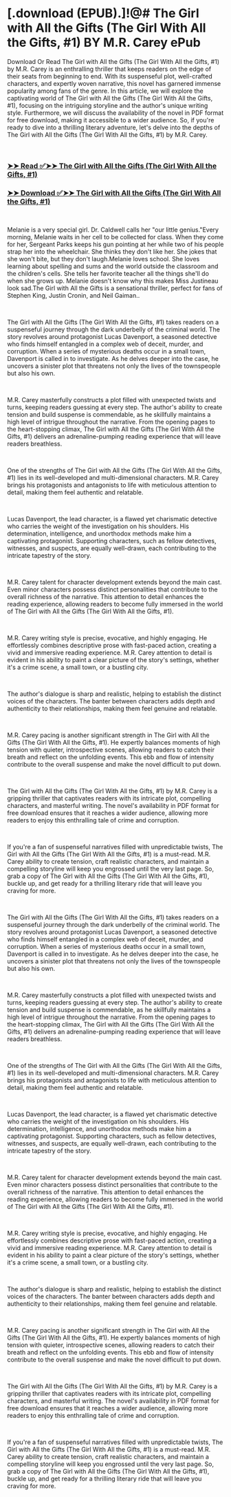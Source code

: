 # [.download (EPUB).]!@# The Girl with All the Gifts (The Girl With All the Gifts, #1) BY M.R. Carey ePub

<p>Download Or Read The Girl with All the Gifts (The Girl With All the Gifts, #1) by M.R. Carey is an enthralling thriller that keeps readers on the edge of their seats from beginning to end. With its suspenseful plot, well-crafted characters, and expertly woven narrative, this novel has garnered immense popularity among fans of the genre. In this article, we will explore the captivating world of The Girl with All the Gifts (The Girl With All the Gifts, #1), focusing on the intriguing storyline and the author's unique writing style. Furthermore, we will discuss the availability of the novel in PDF format for free download, making it accessible to a wider audience. So, if you're ready to dive into a thrilling literary adventure, let's delve into the depths of The Girl with All the Gifts (The Girl With All the Gifts, #1) by M.R. Carey.</p>
<p>&nbsp;</p>

### [➤➤ Read ✅➤➤ The Girl with All the Gifts (The Girl With All the Gifts, #1)](https://pdfwebsitebooks.blogspot.com/id/17235026)

### [➤➤ Download ✅➤➤ The Girl with All the Gifts (The Girl With All the Gifts, #1)](https://pdfwebsitebooks.blogspot.com/id/17235026)

<p>&nbsp;</p>
<p>Melanie is a very special girl. Dr. Caldwell calls her "our little genius."Every morning, Melanie waits in her cell to be collected for class. When they come for her, Sergeant Parks keeps his gun pointing at her while two of his people strap her into the wheelchair. She thinks they don't like her. She jokes that she won't bite, but they don't laugh.Melanie loves school. She loves learning about spelling and sums and the world outside the classroom and the children's cells. She tells her favorite teacher all the things she'll do when she grows up. Melanie doesn't know why this makes Miss Justineau look sad.The Girl with All the Gifts is a sensational thriller, perfect for fans of Stephen King, Justin Cronin, and Neil Gaiman..</p>
<p>&nbsp;</p>
<p>The Girl with All the Gifts (The Girl With All the Gifts, #1) takes readers on a suspenseful journey through the dark underbelly of the criminal world. The story revolves around protagonist Lucas Davenport, a seasoned detective who finds himself entangled in a complex web of deceit, murder, and corruption. When a series of mysterious deaths occur in a small town, Davenport is called in to investigate. As he delves deeper into the case, he uncovers a sinister plot that threatens not only the lives of the townspeople but also his own.</p>
<p>&nbsp;</p>
<p>M.R. Carey masterfully constructs a plot filled with unexpected twists and turns, keeping readers guessing at every step. The author's ability to create tension and build suspense is commendable, as he skillfully maintains a high level of intrigue throughout the narrative. From the opening pages to the heart-stopping climax, The Girl with All the Gifts (The Girl With All the Gifts, #1) delivers an adrenaline-pumping reading experience that will leave readers breathless.</p>
<p>&nbsp;</p>
<p>One of the strengths of The Girl with All the Gifts (The Girl With All the Gifts, #1) lies in its well-developed and multi-dimensional characters. M.R. Carey brings his protagonists and antagonists to life with meticulous attention to detail, making them feel authentic and relatable.</p>
<p>&nbsp;</p>
<p>Lucas Davenport, the lead character, is a flawed yet charismatic detective who carries the weight of the investigation on his shoulders. His determination, intelligence, and unorthodox methods make him a captivating protagonist. Supporting characters, such as fellow detectives, witnesses, and suspects, are equally well-drawn, each contributing to the intricate tapestry of the story.</p>
<p>&nbsp;</p>
<p>M.R. Carey talent for character development extends beyond the main cast. Even minor characters possess distinct personalities that contribute to the overall richness of the narrative. This attention to detail enhances the reading experience, allowing readers to become fully immersed in the world of The Girl with All the Gifts (The Girl With All the Gifts, #1).</p>
<p>&nbsp;</p>
<p>M.R. Carey writing style is precise, evocative, and highly engaging. He effortlessly combines descriptive prose with fast-paced action, creating a vivid and immersive reading experience. M.R. Carey attention to detail is evident in his ability to paint a clear picture of the story's settings, whether it's a crime scene, a small town, or a bustling city.</p>
<p>&nbsp;</p>
<p>The author's dialogue is sharp and realistic, helping to establish the distinct voices of the characters. The banter between characters adds depth and authenticity to their relationships, making them feel genuine and relatable.</p>
<p>&nbsp;</p>
<p>M.R. Carey pacing is another significant strength in The Girl with All the Gifts (The Girl With All the Gifts, #1). He expertly balances moments of high tension with quieter, introspective scenes, allowing readers to catch their breath and reflect on the unfolding events. This ebb and flow of intensity contribute to the overall suspense and make the novel difficult to put down.</p>
<p>&nbsp;</p>
<p>The Girl with All the Gifts (The Girl With All the Gifts, #1) by M.R. Carey is a gripping thriller that captivates readers with its intricate plot, compelling characters, and masterful writing. The novel's availability in PDF format for free download ensures that it reaches a wider audience, allowing more readers to enjoy this enthralling tale of crime and corruption.</p>
<p>&nbsp;</p>
<p>If you're a fan of suspenseful narratives filled with unpredictable twists, The Girl with All the Gifts (The Girl With All the Gifts, #1) is a must-read. M.R. Carey ability to create tension, craft realistic characters, and maintain a compelling storyline will keep you engrossed until the very last page. So, grab a copy of The Girl with All the Gifts (The Girl With All the Gifts, #1), buckle up, and get ready for a thrilling literary ride that will leave you craving for more.</p>
<p>&nbsp;</p>
<p>The Girl with All the Gifts (The Girl With All the Gifts, #1) takes readers on a suspenseful journey through the dark underbelly of the criminal world. The story revolves around protagonist Lucas Davenport, a seasoned detective who finds himself entangled in a complex web of deceit, murder, and corruption. When a series of mysterious deaths occur in a small town, Davenport is called in to investigate. As he delves deeper into the case, he uncovers a sinister plot that threatens not only the lives of the townspeople but also his own.</p>
<p>&nbsp;</p>
<p>M.R. Carey masterfully constructs a plot filled with unexpected twists and turns, keeping readers guessing at every step. The author's ability to create tension and build suspense is commendable, as he skillfully maintains a high level of intrigue throughout the narrative. From the opening pages to the heart-stopping climax, The Girl with All the Gifts (The Girl With All the Gifts, #1) delivers an adrenaline-pumping reading experience that will leave readers breathless.</p>
<p>&nbsp;</p>
<p>One of the strengths of The Girl with All the Gifts (The Girl With All the Gifts, #1) lies in its well-developed and multi-dimensional characters. M.R. Carey brings his protagonists and antagonists to life with meticulous attention to detail, making them feel authentic and relatable.</p>
<p>&nbsp;</p>
<p>Lucas Davenport, the lead character, is a flawed yet charismatic detective who carries the weight of the investigation on his shoulders. His determination, intelligence, and unorthodox methods make him a captivating protagonist. Supporting characters, such as fellow detectives, witnesses, and suspects, are equally well-drawn, each contributing to the intricate tapestry of the story.</p>
<p>&nbsp;</p>
<p>M.R. Carey talent for character development extends beyond the main cast. Even minor characters possess distinct personalities that contribute to the overall richness of the narrative. This attention to detail enhances the reading experience, allowing readers to become fully immersed in the world of The Girl with All the Gifts (The Girl With All the Gifts, #1).</p>
<p>&nbsp;</p>
<p>M.R. Carey writing style is precise, evocative, and highly engaging. He effortlessly combines descriptive prose with fast-paced action, creating a vivid and immersive reading experience. M.R. Carey attention to detail is evident in his ability to paint a clear picture of the story's settings, whether it's a crime scene, a small town, or a bustling city.</p>
<p>&nbsp;</p>
<p>The author's dialogue is sharp and realistic, helping to establish the distinct voices of the characters. The banter between characters adds depth and authenticity to their relationships, making them feel genuine and relatable.</p>
<p>&nbsp;</p>
<p>M.R. Carey pacing is another significant strength in The Girl with All the Gifts (The Girl With All the Gifts, #1). He expertly balances moments of high tension with quieter, introspective scenes, allowing readers to catch their breath and reflect on the unfolding events. This ebb and flow of intensity contribute to the overall suspense and make the novel difficult to put down.</p>
<p>&nbsp;</p>
<p>The Girl with All the Gifts (The Girl With All the Gifts, #1) by M.R. Carey is a gripping thriller that captivates readers with its intricate plot, compelling characters, and masterful writing. The novel's availability in PDF format for free download ensures that it reaches a wider audience, allowing more readers to enjoy this enthralling tale of crime and corruption.</p>
<p>&nbsp;</p>
<p>If you're a fan of suspenseful narratives filled with unpredictable twists, The Girl with All the Gifts (The Girl With All the Gifts, #1) is a must-read. M.R. Carey ability to create tension, craft realistic characters, and maintain a compelling storyline will keep you engrossed until the very last page. So, grab a copy of The Girl with All the Gifts (The Girl With All the Gifts, #1), buckle up, and get ready for a thrilling literary ride that will leave you craving for more.</p>
<p>&nbsp;</p>
